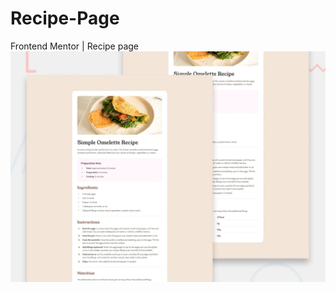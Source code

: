 # Recipe-Page
Frontend Mentor | Recipe page
![Design preview for the Recipe page coding challenge](./design/desktop-preview.jpg)



